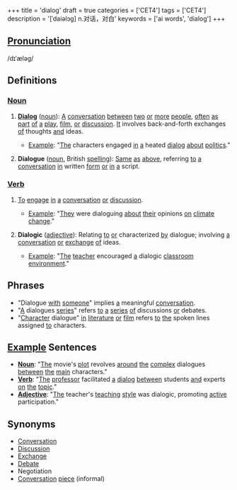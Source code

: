 +++
title = 'dialog'
draft = true
categories = ['CET4']
tags = ['CET4']
description = '[ˈdaiəlɔg] n.对话，对白'
keywords = ['ai words', 'dialog']
+++

## [Pronunciation](/post/pronunciation/)
/dɪˈæləɡ/

## Definitions
### [Noun](/post/noun/)
1. **[Dialog](/post/dialog/)** ([noun](/post/noun/)): [A](/post/a/) [conversation](/post/conversation/) [between](/post/between/) [two](/post/two/) [or](/post/or/) [more](/post/more/) [people](/post/people/), [often](/post/often/) [as](/post/as/) [part](/post/part/) [of](/post/of/) [a](/post/a/) [play](/post/play/), [film](/post/film/), [or](/post/or/) [discussion](/post/discussion/). [It](/post/it/) involves back-and-forth exchanges [of](/post/of/) thoughts [and](/post/and/) ideas.
   - [Example](/post/example/): "[The](/post/the/) characters engaged [in](/post/in/) [a](/post/a/) heated [dialog](/post/dialog/) [about](/post/about/) [politics](/post/politics/)."

2. **Dialogue** ([noun](/post/noun/), British [spelling](/post/spelling/)): [Same](/post/same/) [as](/post/as/) [above](/post/above/), referring [to](/post/to/) [a](/post/a/) [conversation](/post/conversation/) [in](/post/in/) written [form](/post/form/) [or](/post/or/) [in](/post/in/) [a](/post/a/) script.

### [Verb](/post/verb/)
1. [To](/post/to/) [engage](/post/engage/) [in](/post/in/) [a](/post/a/) [conversation](/post/conversation/) [or](/post/or/) [discussion](/post/discussion/).
   - [Example](/post/example/): "[They](/post/they/) were dialoguing [about](/post/about/) [their](/post/their/) opinions [on](/post/on/) [climate](/post/climate/) [change](/post/change/)."

3. **Dialogic** ([adjective](/post/adjective/)): Relating [to](/post/to/) [or](/post/or/) characterized [by](/post/by/) dialogue; involving [a](/post/a/) [conversation](/post/conversation/) [or](/post/or/) [exchange](/post/exchange/) [of](/post/of/) ideas.
   - [Example](/post/example/): "[The](/post/the/) [teacher](/post/teacher/) encouraged [a](/post/a/) dialogic [classroom](/post/classroom/) [environment](/post/environment/)."

## Phrases
- "Dialogue [with](/post/with/) [someone](/post/someone/)" implies [a](/post/a/) meaningful [conversation](/post/conversation/).
- "[A](/post/a/) dialogues [series](/post/series/)" refers [to](/post/to/) [a](/post/a/) [series](/post/series/) [of](/post/of/) discussions [or](/post/or/) debates.
- "[Character](/post/character/) dialogue" [in](/post/in/) [literature](/post/literature/) [or](/post/or/) [film](/post/film/) refers [to](/post/to/) [the](/post/the/) spoken lines assigned [to](/post/to/) characters.

## [Example](/post/example/) Sentences
- **[Noun](/post/noun/)**: "[The](/post/the/) movie's [plot](/post/plot/) revolves [around](/post/around/) [the](/post/the/) [complex](/post/complex/) dialogues [between](/post/between/) [the](/post/the/) [main](/post/main/) characters."
- **[Verb](/post/verb/)**: "[The](/post/the/) [professor](/post/professor/) facilitated [a](/post/a/) [dialog](/post/dialog/) [between](/post/between/) students [and](/post/and/) experts [on](/post/on/) [the](/post/the/) [topic](/post/topic/)."
- **[Adjective](/post/adjective/)**: "[The](/post/the/) teacher's [teaching](/post/teaching/) [style](/post/style/) was dialogic, promoting [active](/post/active/) participation."

## Synonyms
- [Conversation](/post/conversation/)
- [Discussion](/post/discussion/)
- [Exchange](/post/exchange/)
- [Debate](/post/debate/)
- Negotiation
- [Conversation](/post/conversation/) [piece](/post/piece/) (informal)
